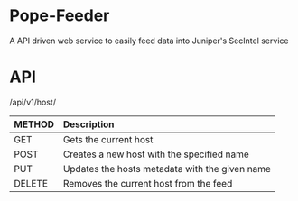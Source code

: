 # Pope-Feeder
A API driven web service to easily feed data into Juniper's SecIntel service

# API


/api/v1/host/<name>

| METHOD | Description |
|:-------|:----------------------|
| GET    | Gets the current host |
|POST    | Creates a new host with the specified name |
|PUT     | Updates the hosts metadata with the given name |
| DELETE | Removes the current host from the feed |
